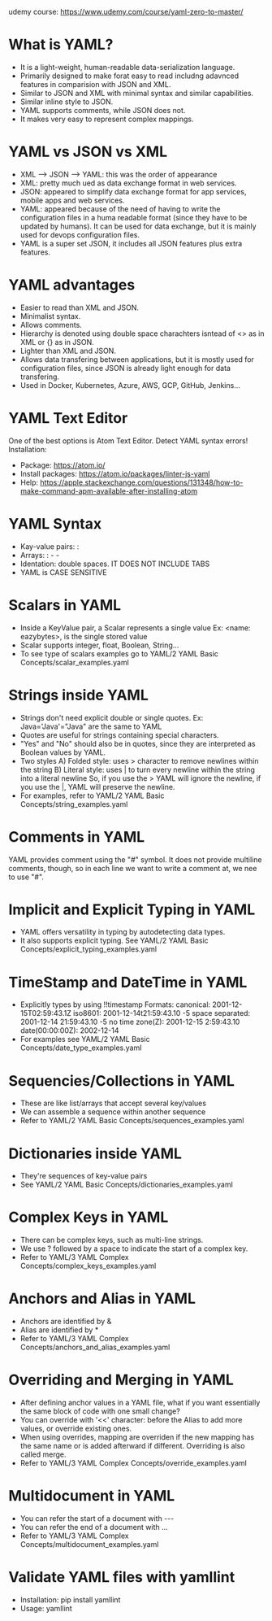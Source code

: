 udemy course: https://www.udemy.com/course/yaml-zero-to-master/

# What is YAML?

- It is a light-weight, human-readable data-serialization language.
- Primarily designed to make forat easy to read includng adavnced features in comparision with JSON and XML.
- Similar to JSON and XML with minimal syntax and similar capabilities.
- Similar inline style to JSON.
- YAML supports comments, while JSON does not.
- It makes very easy to represent complex mappings.


# YAML vs JSON vs XML
- XML --> JSON --> YAML: this was the order of appearance
- XML: pretty much ued as data exchange format in web services.
- JSON: appeared to simplify data exchange format for app services, mobile apps and web services.
- YAML: appeared because of the need of having to write the configuration files in a huma readable format (since they have to be updated by humans). It can be used for data exchange, but it is mainly used for devops configuration files.
- YAML is a super set JSON, it includes all JSON features plus extra features.


# YAML advantages 
- Easier to read than XML and JSON.
- Minimalist syntax.
- Allows comments.
- Hierarchy is denoted using double space charachters isntead of <> as in XML or {} as in JSON.
- Lighter than XML and JSON.
- Allows data transfering between applications, but it is mostly used for configuration files, since JSON is already light enough for data transfering.
- Used in Docker, Kubernetes, Azure, AWS, GCP, GitHub, Jenkins...

# YAML Text Editor
One of the best options is Atom Text Editor. Detect YAML syntax errors!
Installation: 
- Package: https://atom.io/
- Install packages: https://atom.io/packages/linter-js-yaml
- Help: https://apple.stackexchange.com/questions/131348/how-to-make-command-apm-available-after-installing-atom


# YAML Syntax
- Kay-value pairs: <Key>: <Value>
- Arrays:
    <ArrayName>:
      - <Element1>
      - <Element2>
- Identation: double spaces. IT DOES NOT INCLUDE TABS
- YAML is CASE SENSITIVE


# Scalars in YAML
- Inside a KeyValue pair, a Scalar represents a single value
    Ex: <name: eazybytes>, <eazybytes> is the single stored value
- Scalar supports integer, float, Boolean, String...
- To see type of scalars examples go to YAML/2 YAML Basic Concepts/scalar_examples.yaml


# Strings inside YAML
- Strings don't need explicit double or single quotes.
    Ex: Java='Java'="Java" are the same to YAML
- Quotes are useful for strings containing special characters.
- "Yes" and "No" should also be in quotes, since they are interpreted as Boolean values by YAML.
- Two styles
    A) Folded style: uses > character to remove newlines within the string
    B) Literal style: uses | to turn every newline within the string into a literal newline
  So, if you use the > YAML will ignore the newline, if you use the |, YAML will preserve the newline.
- For examples, refer to YAML/2 YAML Basic Concepts/string_examples.yaml


# Comments in YAML
YAML provides comment using the "#" symbol. It does not provide multiline comments, though, so in each line we want to write a comment at, we nee to use "#".


# Implicit and Explicit Typing in YAML
- YAML offers versatility in typing by autodetecting data types.
- It also supports explicit typing. See YAML/2 YAML Basic Concepts/explicit_typing_examples.yaml


# TimeStamp and DateTime in YAML
- Explicitly types by using !!timestamp
        Formats:
            canonical: 2001-12-15T02:59:43.1Z
            iso8601: 2001-12-14t21:59:43.10 -5
            space separated: 2001-12-14 21:59:43.10 -5
            no time zone(Z): 2001-12-15 2:59:43.10
            date(00:00:00Z): 2002-12-14
- For examples see YAML/2 YAML Basic Concepts/date_type_examples.yaml


# Sequencies/Collections in YAML
- These are like list/arrays that accept several key/values
- We can assemble a sequence within another sequence
- Refer to YAML/2 YAML Basic Concepts/sequences_examples.yaml


# Dictionaries inside YAML
- They're sequences of key-value pairs
- See YAML/2 YAML Basic Concepts/dictionaries_examples.yaml


# Complex Keys in YAML
- There can be complex keys, such as multi-line strings.
- We use ? followed by a space to indicate the start of a complex key.
- Refer to YAML/3 YAML Complex Concepts/complex_keys_examples.yaml


# Anchors and Alias in YAML
- Anchors are identified by &
- Alias are identified by *
- Refer to YAML/3 YAML Complex Concepts/anchors_and_alias_examples.yaml


# Overriding and Merging in YAML
- After defining anchor values in a YAML file, what if you want essentially the same block of code with one small change?
- You can override with '<<' character: before the Alias to add more values, or override existing ones.
- When using overrides, mapping are overriden if the new mapping has the same name or is added afterward if different.
Overriding is also called merge.
- Refer to YAML/3 YAML Complex Concepts/override_examples.yaml


# Multidocument in YAML
- You can refer the start of a document with ---
- You can refer the end of a document with ...
- Refer to YAML/3 YAML Complex Concepts/multidocument_examples.yaml


# Validate YAML files with yamllint
- Installation: pip install yamllint
- Usage: yamllint <filename>